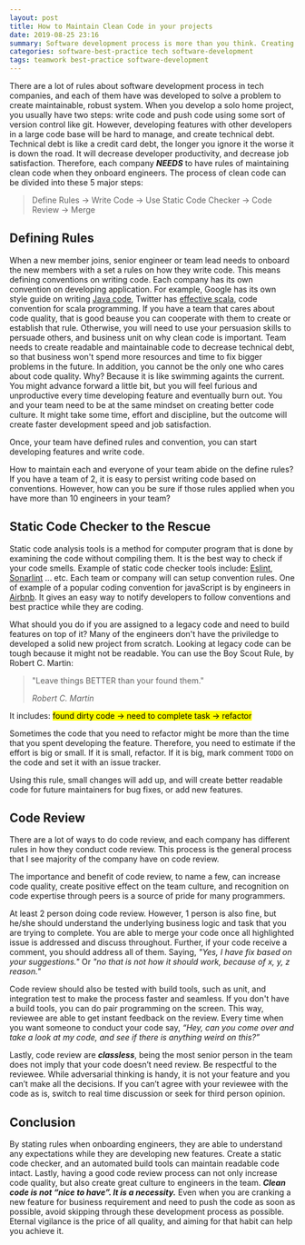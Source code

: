```yaml
---
layout: post
title: How to Maintain Clean Code in your projects
date: 2019-08-25 23:16
summary: Software development process is more than you think. Creating readable maintainable code is paramount to create great coding culture.
categories: software-best-practice tech software-development
tags: teamwork best-practice software-development
---
```


There are a lot of rules about software development process in tech companies, and each of them have was developed to solve a problem to create maintainable, robust system. When you develop a solo home project, you usually have two steps: write code and push code using some sort of version control like git. However, developing  features with other developers in a large code base will be hard to manage, and create technical debt. Technical debt is like a credit card debt, the longer you ignore it the worse it is down the road. It will decrease developer productivity, and decrease job satisfaction. Therefore, each company ***NEEDS*** to have rules of maintaining clean code when they onboard engineers. The process of clean code can be divided into these 5 major steps:

> Define Rules -> Write Code -> Use Static Code Checker -> Code Review -> Merge

## Defining Rules
When a new member joins, senior engineer or team lead needs to onboard the new members with a set a rules on how they write code. This means defining conventions on writing code. Each company has its own convention on developing application. For example, Google has its own style guide on writing <a class="blue" target="_blank" href="https://google.github.io/styleguide/javaguide.html">Java code</a>, Twitter has <a href="https://twitter.github.io/effectivescala/" class="blue" target="_blank">effective scala</a>, code convention for scala programming. If you have a team that cares about code quality, that is good beause you can cooperate with them to create or establish that rule. Otherwise, you will need to use your persuasion skills to persuade others, and business unit on why clean code is important. Team needs to create readable and maintainable code to decrease technical debt, so that business won't spend more resources and time to fix bigger problems in the future. In addition, you cannot be the only one who cares about code quality. Why? Because it is like swimming againts the current. You might advance forward a little bit, but you will feel furious and unproductive every time developing feature and eventually burn out. You and your team need to be at the same mindset on creating better code culture. It might take some time, effort and discipline, but the outcome will create faster development speed and job satisfaction.

Once, your team have defined rules and convention, you can start developing features and write code.

How to maintain each and everyone of your team abide on the define rules? If you have a team of 2, it is easy to persist writing code based on conventions. However, how can you be sure if those rules applied when you have more than 10 engineers in your team?

## Static Code Checker to the Rescue
Static code analysis tools is a method for computer program that is done by examining the code without compiling them. It is the best way to check if your code smells. Example of static code checker tools include: <a class="blue" href="https://eslint.org/" target="_blank">Eslint</a>, <a class="blue" href="https://www.sonarlint.org/" target="_blank">Sonarlint</a> ... etc. Each team or company will can setup convention rules. One of example of a popular coding convention for javaScript is by engineers in <a href="https://www.npmjs.com/package/eslint-config-airbnb" class="blue" target="_blank"> Airbnb</a>. It gives an easy way to notify developers to follow conventions and best practice while they are coding.

What should you do if you are assigned to a legacy code and need to build features on top of it? Many of the engineers don't have the priviledge to developed a solid new project from scratch. Looking at legacy code can be tough because it might not be readable. You can use the Boy Scout Rule, by Robert C. Martin:

<blockquote>
   <p> "Leave things BETTER than your found them." </p>
   <footer><cite title="Robert C. Martin">Robert C. Martin</cite></footer>
</blockquote>

It includes:
<mark>found dirty code -> need to complete task -> refactor</mark>

Sometimes the code that you need to refactor might be more than the time that you spent developing the feature. Therefore, you need to estimate if the effort is big or small. If it is small, refactor. If it is big, mark comment `TODO` on the code and set it with an issue tracker. 

Using this rule, small changes will add up, and will create better readable code for future maintainers for bug fixes, or add new features.

## Code Review
There are a lot of ways to do code review, and each company has different rules in how they conduct code review. This process is the general process that I see majority of the company have on code review.

The importance and benefit of code review, to name a few, can increase code quality, create positive effect on the team culture, and recognition on code expertise through peers is a source of pride for many programmers.

At least 2 person doing code review. However, 1 person is also fine, but he/she should understand the underlying business logic and task that you are trying to complete. You are able to merge your code once all highlighted issue is addressed and discuss throughout. Further, if your code receive a comment, you should address all of them. Saying, *"Yes, I have fix based on your suggestions."* Or *"no that is not how it should work, because of x, y, z reason."*

Code review should also be tested with build tools, such as unit, and integration test to make the process faster and seamless. If you don't have a build tools, you can do pair programming on the screen. This way, reviewee are able to get instant feedback on the review. Every time when you want someone to conduct your code say, *“Hey, can you come over and take a look at my code, and see if there is anything weird on this?”*

Lastly, code review are ***classless***, being the most senior person in the team does not imply that your code doesn’t need review. Be respectful to the reviewee. While adversarial thinking is handy, it is not your feature and you can’t make all the decisions. If you can’t agree with your reviewee with the code as is, switch to real time discussion or seek for third person opinion.

## Conclusion
By stating rules when onboarding engineers, they are able to understand any expectations while they are developing new features. Create a static code checker, and an automated build tools can maintain readable code intact. Lastly, having a good code review process can not only increase code quality, but also create great culture to engineers in the team. ***Clean code is not “nice to have”. It is a necessity.*** Even when you are cranking a new feature for business requirement and need to push the code as soon as possible, avoid skipping through these development process as possible. Eternal vigilance is the price of all quality, and aiming for that habit can help you achieve it.


